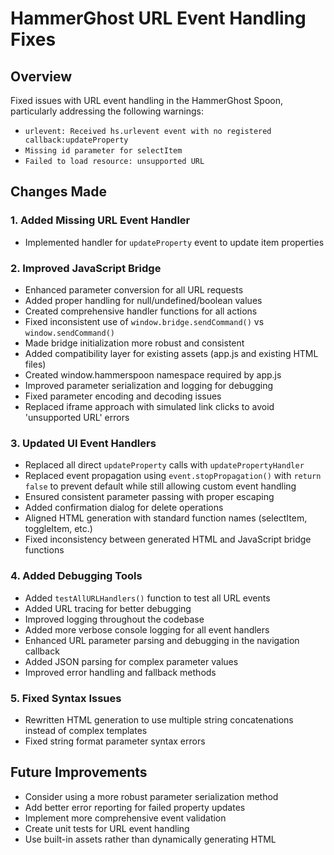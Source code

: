 # HammerGhost URL Event Handling Fixes

## Overview
Fixed issues with URL event handling in the HammerGhost Spoon, particularly addressing the following warnings:
- `urlevent: Received hs.urlevent event with no registered callback:updateProperty`
- `Missing id parameter for selectItem`
- `Failed to load resource: unsupported URL`

## Changes Made

### 1. Added Missing URL Event Handler
- Implemented handler for `updateProperty` event to update item properties

### 2. Improved JavaScript Bridge
- Enhanced parameter conversion for all URL requests
- Added proper handling for null/undefined/boolean values
- Created comprehensive handler functions for all actions
- Fixed inconsistent use of `window.bridge.sendCommand()` vs `window.sendCommand()`
- Made bridge initialization more robust and consistent
- Added compatibility layer for existing assets (app.js and existing HTML files)
- Created window.hammerspoon namespace required by app.js
- Improved parameter serialization and logging for debugging
- Fixed parameter encoding and decoding issues
- Replaced iframe approach with simulated link clicks to avoid 'unsupported URL' errors

### 3. Updated UI Event Handlers
- Replaced all direct `updateProperty` calls with `updatePropertyHandler`
- Replaced event propagation using `event.stopPropagation()` with `return false` to prevent default while still allowing custom event handling
- Ensured consistent parameter passing with proper escaping
- Added confirmation dialog for delete operations
- Aligned HTML generation with standard function names (selectItem, toggleItem, etc.)
- Fixed inconsistency between generated HTML and JavaScript bridge functions

### 4. Added Debugging Tools
- Added `testAllURLHandlers()` function to test all URL events
- Added URL tracing for better debugging
- Improved logging throughout the codebase
- Added more verbose console logging for all event handlers
- Enhanced URL parameter parsing and debugging in the navigation callback
- Added JSON parsing for complex parameter values
- Improved error handling and fallback methods

### 5. Fixed Syntax Issues
- Rewritten HTML generation to use multiple string concatenations instead of complex templates
- Fixed string format parameter syntax errors

## Future Improvements
- Consider using a more robust parameter serialization method
- Add better error reporting for failed property updates
- Implement more comprehensive event validation
- Create unit tests for URL event handling
- Use built-in assets rather than dynamically generating HTML
